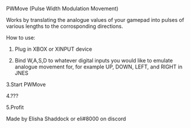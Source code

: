 PWMove (Pulse Width Modulation Movement)

Works by translating the analogue values of your gamepad into pulses of various lengths to the corrosponding directions.

How to use:

1. Plug in XBOX or XINPUT device

2. Bind W,A,S,D to whatever digital inputs you would like to emulate analogue movement for, for example UP, DOWN, LEFT, and RIGHT in JNES

3.Start PWMove

4.???

5.Profit

Made by Elisha Shaddock or eli#8000 on discord